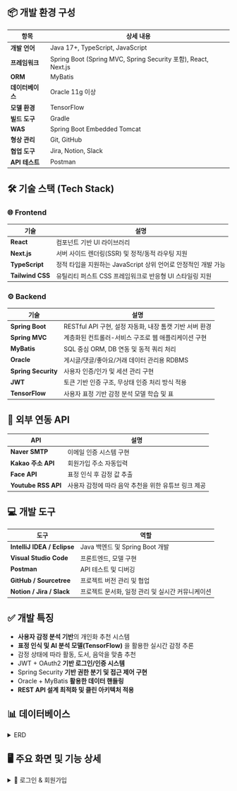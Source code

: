 ## 📦 개발 환경 구성

| 항목 | 상세 내용 |
|------|-----------|
| **개발 언어** | Java 17+, TypeScript, JavaScript |
| **프레임워크** | Spring Boot (Spring MVC, Spring Security 포함), React, Next.js |
| **ORM** | MyBatis |
| **데이터베이스** | Oracle 11g 이상 |
| **모델 환경** | TensorFlow |
| **빌드 도구** | Gradle |
| **WAS** | Spring Boot Embedded Tomcat |
| **형상 관리** | Git, GitHub |
| **협업 도구** | Jira, Notion, Slack |
| **API 테스트** | Postman |


## 🛠️ 기술 스택 (Tech Stack)

### 🌐 Frontend

| 기술 | 설명 |
|------|------|
| **React** | 컴포넌트 기반 UI 라이브러리 |
| **Next.js** | 서버 사이드 렌더링(SSR) 및 정적/동적 라우팅 지원 |
| **TypeScript** | 	정적 타입을 지원하는 JavaScript 상위 언어로 안정적인 개발 가능 |
| **Tailwind CSS** | 유틸리티 퍼스트 CSS 프레임워크로 반응형 UI 스타일링 지원 |

### ⚙ Backend

| 기술 | 설명 |
|------|------|
| **Spring Boot** | RESTful API 구현, 설정 자동화, 내장 톰캣 기반 서버 환경 |
| **Spring MVC** | 계층화된 컨트롤러-서비스 구조로 웹 애플리케이션 구현 |
| **MyBatis** | SQL 중심 ORM, DB 연동 및 동적 쿼리 처리 |
| **Oracle** | 게시글/댓글/좋아요/거래 데이터 관리용 RDBMS |
| **Spring Security** | 사용자 인증/인가 및 세션 관리 구현 |
| **JWT** | 토큰 기반 인증 구조, 무상태 인증 처리 방식 적용 |
| **TensorFlow** | 	사용자 표정 기반 감정 분석 모델 학습 및 표 |

## 🔌 외부 연동 API
| API | 설명 |
|------|------|
| **Naver SMTP** | 이메일 인증 시스템 구현  |
| **Kakao 주소 API** | 회원가입 주소 자동입력  |
| **Face API** | 표정 인식 후 감정 값 추출  |
| **Youtube RSS  API** | 사용자 감정에 따라 음악 추천을 위한 유튜브 링크 제공  |

## 💻 개발 도구

| 도구 | 역할 |
|------|------|
| **IntelliJ IDEA / Eclipse** | Java 백엔드 및 Spring Boot 개발 |
| **Visual Studio Code** | 프론트엔드, 모델 구현 |
| **Postman** | API 테스트 및 디버깅 |
| **GitHub / Sourcetree** | 프로젝트 버전 관리 및 협업 |
| **Notion / Jira / Slack** | 프로젝트 문서화, 일정 관리 및 실시간 커뮤니케이션 |

## ✅ 개발 특징

- **사용자 감정 분석 기반**의 개인화 추천 시스템
- **표정 인식 및 AI 분석 모델(TensorFlow)** 을 활용한 실시간 감정 추론
- 감정 상태에 따라 활동, 도서, 음악을 맞춤 추천
- JWT + OAuth2 **기반 로그인/인증 시스템**
- Spring Security **기반 권한 분기 및 접근 제어 구현**
- Oracle + MyBatis **활용한 데이터 핸들링**
- **REST API 설계 최적화 및 클린 아키텍처 적용**

## 📊 데이터베이스 
<a name="trade-section-top-erd"></a>
<details>
<summary>ERD</summary>
  <br>
<ul>
  <li><b>사용자 관리</b>
    <ul>
      <li>USER_INFO: 사용자 기본 정보</li>
      <li>USER_CONTACT: 사용자 문의사항 관리</li>
      <li>CONTACT_ANSWER: 문의사항 답변 관리</li>
      <li>USER_FEEDBACK: 사용자 피드백 및 평가</li>
    </ul>
  </li>
<br>
  <li><b>감정 기반 콘텐츠 관리</b>
    <ul>
      <li>EMOTIONS: 감정 카테고리 정보</li>
      <li>EMOTIONBOOK: 감정별 추천 도서 정보</li>
      <li>EMOTIONACTING: 감정별 추천 연기/영상 콘텐츠</li>
      <li>EMOTIONMUSIC: 감정별 추천 음악 정보</li>
      <li>YOUTUBEVIDEO: 유튜브 영상 연동 정보</li>
    </ul>
  </li>
<br>
  <li><b>사용자 활동 기록</b>
    <ul>
      <li>USERRECORD: 게시판</li>
      <li>USER_CHURN_TRAIN: 사용자 이탈 예측을 위한 학습 데이터</li>
    </ul>
  </li>
<br>
  <li><b>컬렉션 관리</b>
    <ul>
      <li>COLLECTIONS: 사용자 맞춤 컬렉션 정보</li>
      <li>COLLECTION_ITEMS: 컬렉션 내 개별 콘텐츠 아이템</li>
    </ul>
  </li>
<br>
</ul>
<br>
  
## 📌 전체 ERD
![MoodSync](https://github.com/pingpingeee/MoodSync/blob/main/back-end/lib/images/erd/erd.png?raw=true)

### 🔝 [이 섹션 맨 위로 이동](#trade-section-top-erd)
</details>

## 🖥 주요 화면 및 기능 상세

<a name="trade-section-top1"></a>
<details>
<summary>🔐 로그인 & 회원가입</summary>



### 🔝 [이 섹션 맨 위로 이동](#trade-section-top1)
---
</details>

